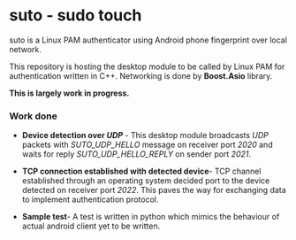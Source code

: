 # suto - sudo touch

suto is a Linux PAM authenticator using Android phone fingerprint over local network.

This repository is hosting the desktop module to be called by Linux PAM for authentication written in C++. Networking is
done by **Boost.Asio** library.

**This is largely work in progress.**

### Work done

* **Device detection over _UDP_** - This desktop module broadcasts _UDP_ packets with _SUTO_UDP_HELLO_ message on receiver
port _2020_ and waits for reply _SUTO_UDP_HELLO_REPLY_ on sender port _2021_. 

* **TCP connection established with detected device**- TCP channel established through an operating system decided port
to the device detected on receiver port _2022_. This paves the way for exchanging data to implement authentication
protocol.

* **Sample test**- A test is written in python which mimics the behaviour of actual android client yet to be written.